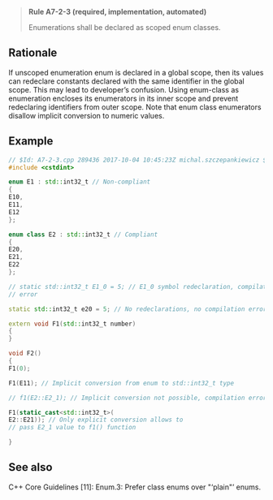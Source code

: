 > **Rule A7-2-3 (required, implementation, automated)**
>
> Enumerations shall be declared as scoped enum classes.

## Rationale

If unscoped enumeration enum is declared in a global scope, then its values can
redeclare constants declared with the same identifier in the global scope. This may
lead to developer’s confusion.
Using enum-class as enumeration encloses its enumerators in its inner scope and
prevent redeclaring identifiers from outer scope.
Note that enum class enumerators disallow implicit conversion to numeric values.

## Example

```cpp
// $Id: A7-2-3.cpp 289436 2017-10-04 10:45:23Z michal.szczepankiewicz $
#include <cstdint>

enum E1 : std::int32_t // Non-compliant
{
E10,
E11,
E12
};

enum class E2 : std::int32_t // Compliant
{
E20,
E21,
E22
};

// static std::int32_t E1_0 = 5; // E1_0 symbol redeclaration, compilation
// error

static std::int32_t e20 = 5; // No redeclarations, no compilation error

extern void F1(std::int32_t number)
{
}

void F2()
{
F1(0);

F1(E11); // Implicit conversion from enum to std::int32_t type

// f1(E2::E2_1); // Implicit conversion not possible, compilation error

F1(static_cast<std::int32_t>(
E2::E21)); // Only explicit conversion allows to
// pass E2_1 value to f1() function

}

```

## See also

C++ Core Guidelines [11]: Enum.3: Prefer class enums over "‘plain"’ enums.
